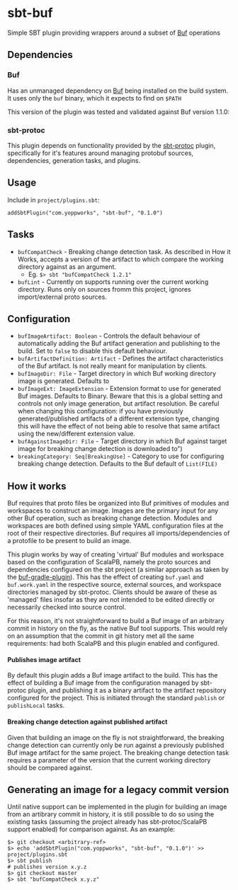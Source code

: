 # sbt-buf

Simple SBT plugin providing wrappers around a subset of [Buf](https://docs.buf.build) operations

## Dependencies

### Buf

Has an unmanaged dependency on [Buf](https://docs.buf.build/installation) being installed on the build system.  It uses only the `buf` binary, which it expects to find on `$PATH`

This version of the plugin was tested and validated against Buf version 1.1.0:

### sbt-protoc

This plugin depends on functionality provided by the [sbt-protoc](https://github.com/thesamet/sbt-protoc) plugin, specifically for it's features around managing protobuf sources, dependencies, generation tasks, and plugins.  

## Usage

Include in `project/plugins.sbt`:

```
addSbtPlugin("com.yoppworks", "sbt-buf", "0.1.0")
```

## Tasks

- `bufCompatCheck` - Breaking change detection task.  As described in How it Works, accepts a version of the artifact to which compare the working directory against as an argument.    
  - Eg. ```$> sbt "bufCompatCheck 1.2.1"```
- `bufLint` - Currently on supports running over the current working directory.  Runs only on sources fromm this project, ignores import/external proto sources.

## Configuration

- `bufImageArtifact: Boolean` - Controls the default behaviour of automatically adding the Buf artifact generation and publishing to the build.  Set to `false` to disable this default behaviour.
- `bufArtifactDefinition: Artifact` - Defines the artifact characteristics of the Buf artifact.  Is not really meant for manipulation by clients.
- `bufImageDir: File` - Target directory in which Buf working directory image is generated.  Defaults to
- `bufImageExt: ImageExtension` - Extension format to use for generated Buf images.  Defaults to Binary.  Beware that this is a global setting and controls not only image generation, but artifact resolution.  Be careful when changing this configuration:  if you have previously generated/published artifacts of a different extension type, changing this will have the effect of not being able to resolve that same artifact using the new/different extension value.
- `bufAgainstImageDir: File` - Target directory in which Buf against target image for breaking change detection is downloaded to")
- `breakingCategory: Seq[BreakingUse]` - Category to use for configuring breaking change detection.  Defaults to the Buf default of `List(FILE)`

## How it works

Buf requires that proto files be organized into Buf primitives of modules and workspaces to construct an image.  Images are the primary input for any other Buf operation, such as breaking change detection.  Modules and workspaces are both defined
using simple YAML configuration files at the root of their respective directories.  Buf requires all imports/dependencies of a protofile
to be present to build an image.  

This plugin works by way of creating 'virtual' Buf modules and workspace based on the configuration of ScalaPB, namely the proto sources and dependencies configured on the sbt project (a similar approach as taken by the [buf-gradle-plugin](https://github.com/andrewparmet/buf-gradle-plugin)).  This has the effect of creating `buf.yaml` and `buf.work.yaml` in the respective source,  external sources, and workspace directories managed by sbt-protoc.  Clients should be aware of these as 'managed' files insofar as they are not intended to be edited directly or necessarily checked into source control. 

For this reason, it's not straightforward to build a Buf image of an arbitrary commit in history on the fly, as the native Buf tool supports.  This would rely on an assumption that the commit in git history met all the same requirements:  had both ScalaPB and this plugin enabled and configured.

#### Publishes image artifact

By default this plugin adds a Buf image artifact to the build.  This has the effect of building a Buf image from the configuration managed by sbt-protoc plugin, and publishing it as a binary artifact to the artifact repository configured for the project.  This is initiated through the standard `publish` or `publishLocal` tasks.

#### Breaking change detection against published artifact

Given that building an image on the fly is not straightforward, the breaking change detection can currently only
be run against a previously published Buf image artifact for the same project.  The breaking change detection task requires a parameter of the version that the current working directory should be compared against.

## Generating an image for a legacy commit version

Until native support can be implemented in the plugin for building an image from an artibrary commit in history, it is still possible to do so using the existing tasks (assuming the project already has sbt-protoc/ScalaPB support enabled) for comparison against.  As an example:

```
$> git checkout <arbitrary-ref>
$> echo 'addSbtPlugin("com.yoppworks", "sbt-buf", "0.1.0")' >> project/plugins.sbt
$> sbt publish
# publishes version x.y.z
$> git checkout master
$> sbt "bufCompatCheck x.y.z"
```

